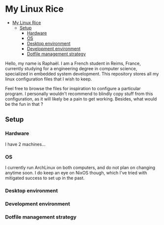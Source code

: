 # My Linux Rice

<!--toc:start-->

- [My Linux Rice](#my-linux-rice)
  - [Setup](#setup)
    - [Hardware](#hardware)
    - [OS](#os)
    - [Desktop environment](#desktop-environment)
    - [Development environment](#development-environment)
    - [Dotfile management strategy](#dotfile-management-strategy)
    <!--toc:end-->

Hello, my name is Raphaël. I am a French student in Reims, France, currently
studying for a engineering degree in computer science, specialized in embedded system
development.
This repository stores all my linux configuration files that I wish to keep.

Feel free to browse the files for inspiration to configure a particular program. I personally
wouldn't recommend to blindly copy stuff from this configuration, as it will likely be a pain
to get working. Besides, what would be the fun in that ?

## Setup

### Hardware

I have 2 machines...

### OS

I currently run ArchLinux on both computers, and do not plan on changing anytime soon.
I do keep an eye on NixOS though, which I've tried with mitigated success to set up in the past.

### Desktop environment

### Development environment

### Dotfile management strategy
